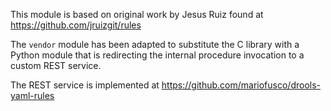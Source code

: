 This module is based on original work by Jesus Ruiz
found at https://github.com/jruizgit/rules

The `vendor` module has been adapted to substitute the
C library with a Python module that is redirecting
the internal procedure invocation to a custom REST service.

The REST service is implemented at https://github.com/mariofusco/drools-yaml-rules
